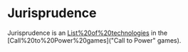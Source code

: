# Jurisprudence

Jurisprudence is an [List%20of%20technologies](advance) in the [Call%20to%20Power%20games]("Call to Power" games).